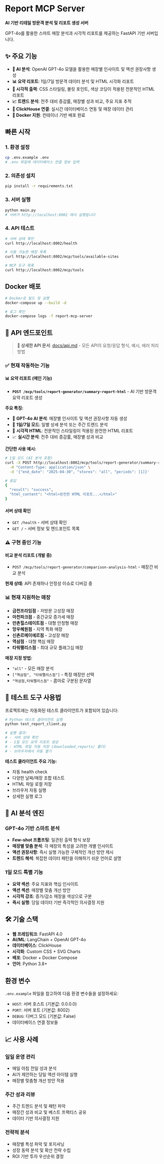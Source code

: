 # Report MCP Server

**AI 기반 리테일 방문객 분석 및 리포트 생성 서버**

GPT-4o를 활용한 스마트 매장 분석과 시각적 리포트를 제공하는 FastAPI 기반 서버입니다.

## ✨ 주요 기능

- **🤖 AI 분석**: OpenAI GPT-4o 모델을 활용한 매장별 인사이트 및 액션 권장사항 생성
- **📊 요약 리포트**: 1일/7일 방문객 데이터 분석 및 HTML 시각화 리포트
- **🎨 시각적 출력**: CSS 스타일링, 불릿 포인트, 색상 코딩이 적용된 전문적인 HTML 리포트
- **📈 트렌드 분석**: 전주 대비 증감률, 매장별 성과 비교, 주요 지표 추적
- **🔗 ClickHouse 연결**: 실시간 데이터베이스 연동 및 매장 데이터 관리
- **🐳 Docker 지원**: 컨테이너 기반 배포 완료

## 빠른 시작

### 1. 환경 설정
```bash
cp .env.example .env
# .env 파일에 데이터베이스 연결 정보 입력
```

### 2. 의존성 설치
```bash
pip install -r requirements.txt
```

### 3. 서버 실행
```bash
python main.py
# 서버가 http://localhost:8002 에서 실행됩니다
```

### 4. API 테스트
```bash
# 서버 상태 확인
curl http://localhost:8002/health

# 사용 가능한 매장 목록
curl http://localhost:8002/mcp/tools/available-sites

# MCP 도구 목록
curl http://localhost:8002/mcp/tools
```

## Docker 배포

```bash
# Docker로 빌드 및 실행
docker-compose up --build -d

# 로그 확인
docker-compose logs -f report-mcp-server
```

## 🚀 API 엔드포인트

> **📖 상세한 API 문서**: [docs/api.md](docs/api.md) - 모든 API의 요청/응답 형식, 예시, 에러 처리 방법

### ✅ 현재 작동하는 기능

#### 📊 요약 리포트 (메인 기능)
- **`POST /mcp/tools/report-generator/summary-report-html`** - AI 기반 방문객 요약 리포트 생성

**주요 특징:**
- 🤖 **GPT-4o AI 분석**: 매장별 인사이트 및 액션 권장사항 자동 생성
- 📅 **1일/7일 모드**: 일별 상세 분석 또는 주간 트렌드 분석
- 🎨 **시각적 HTML**: 전문적인 스타일링이 적용된 완전한 HTML 리포트
- 📈 **실시간 분석**: 전주 대비 증감률, 매장별 성과 비교

**간단한 사용 예시:**
```bash
# 1일 모드 (AI 분석 포함)
curl -X POST http://localhost:8002/mcp/tools/report-generator/summary-report-html \
  -H "Content-Type: application/json" \
  -d '{"end_date": "2025-04-30", "stores": "all", "periods": [1]}'

# 응답
{
  "result": "success",
  "html_content": "<html>완전한 HTML 리포트...</html>"
}
```

#### 서버 상태 확인
- `GET /health` - 서버 상태 확인
- `GET /` - 서버 정보 및 엔드포인트 목록

### ⚠️ 구현 중인 기능

#### 비교 분석 리포트 (개발 중)
- `POST /mcp/tools/report-generator/comparison-analysis-html` - 매장간 비교 분석

**현재 상태:** API 존재하나 안정성 이슈로 디버깅 중

### 📊 현재 지원하는 매장
- **금천프라임점** - 저방문 고성장 매장
- **마천파크점** - 중간규모 증가세 매장  
- **만촌힐스테이트점** - 대형 안정형 매장
- **망우혜원점** - 지역 특화 매장
- **신촌르메이에르점** - 고성장 매장
- **역삼점** - 대형 핵심 매장
- **타워팰리스점** - 최대 규모 플래그십 매장

**매장 지정 방법:**
- `"all"` - 모든 매장 분석
- `["역삼점", "타워팰리스점"]` - 특정 매장만 선택
- `"역삼점,타워팰리스점"` - 콤마로 구분된 문자열

## 🧪 테스트 도구 사용법

프로젝트에는 자동화된 테스트 클라이언트가 포함되어 있습니다:

```bash
# Python 테스트 클라이언트 실행
python test_report_client.py

# 실행 결과:
# - 서버 상태 확인
# - 1일 모드 요약 리포트 생성
# - HTML 파일 자동 저장 (downloaded_reports/ 폴더)
# - 브라우저에서 자동 열기
```

**테스트 클라이언트 주요 기능:**
- 자동 health check
- 다양한 날짜/매장 조합 테스트
- HTML 파일 로컬 저장
- 브라우저 자동 실행
- 상세한 실행 로그

## 🤖 AI 분석 엔진

### GPT-4o 기반 스마트 분석
- **Few-shot 프롬프팅**: 일관된 출력 형식 보장
- **매장별 맞춤 분석**: 각 매장의 특성을 고려한 개별 인사이트
- **액션 권장사항**: 즉시 실행 가능한 구체적인 개선 방안 제시
- **트렌드 해석**: 복잡한 데이터 패턴을 이해하기 쉬운 언어로 설명

### 1일 모드 특별 기능
- **요약 섹션**: 주요 지표와 핵심 인사이트
- **액션 섹션**: 매장별 맞춤 개선 방안
- **시각적 강조**: 증가/감소 매장을 색상으로 구분
- **즉시 실행**: 당일 데이터 기반 즉각적인 의사결정 지원

## 🛠 기술 스택

- **웹 프레임워크**: FastAPI 4.0
- **AI/ML**: LangChain + OpenAI GPT-4o
- **데이터베이스**: ClickHouse
- **시각화**: Custom CSS + SVG Charts  
- **배포**: Docker + Docker Compose
- **언어**: Python 3.8+

## 환경 변수

`.env.example` 파일을 참고하여 다음 환경 변수들을 설정하세요:

- `HOST`: 서버 호스트 (기본값: 0.0.0.0)
- `PORT`: 서버 포트 (기본값: 8002)
- `DEBUG`: 디버그 모드 (기본값: False)
- 데이터베이스 연결 정보들

## 📈 사용 사례

### 일일 운영 관리
- 매일 아침 전일 성과 분석
- AI가 제안하는 당일 액션 아이템 실행
- 매장별 맞춤형 개선 방안 적용

### 주간 성과 리뷰  
- 주간 트렌드 분석 및 패턴 파악
- 매장간 성과 비교 및 베스트 프랙티스 공유
- 데이터 기반 의사결정 지원

### 전략적 분석
- 매장별 특성 파악 및 포지셔닝
- 성장 동력 분석 및 확산 전략 수립
- ROI 기반 투자 우선순위 결정

